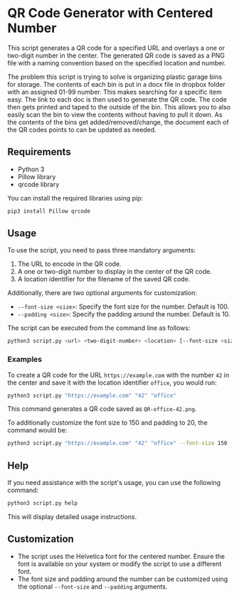 # QR Code Generator with Centered Number

This script generates a QR code for a specified URL and overlays a one or two-digit number in the center. The generated QR code is saved as a PNG file with a naming convention based on the specified location and number.

The problem this script is trying to solve is organizing plastic garage bins for storage.  The contents of each bin is put in a docx file in dropbox folder with an assigned 01-99 number.  This makes searching for a specific item easy.  The link to each doc is then used to generate the QR code.  The code then gets printed and taped to the outside of the bin.  This allows you to also easily scan the bin to view the contents without having to pull it down.  As the contents of the bins get added/removed/change, the document each of the QR codes points to can be updated as needed.

## Requirements

- Python 3
- Pillow library
- qrcode library

You can install the required libraries using pip:

```bash
pip3 install Pillow qrcode
```

## Usage

To use the script, you need to pass three mandatory arguments:
1. The URL to encode in the QR code.
2. A one or two-digit number to display in the center of the QR code.
3. A location identifier for the filename of the saved QR code.

Additionally, there are two optional arguments for customization:
- `--font-size <size>`: Specify the font size for the number. Default is 100.
- `--padding <size>`: Specify the padding around the number. Default is 10.

The script can be executed from the command line as follows:

```bash
python3 script.py <url> <two-digit-number> <location> [--font-size <size>] [--padding <size>]
```

### Examples

To create a QR code for the URL `https://example.com` with the number `42` in the center and save it with the location identifier `office`, you would run:

```bash
python3 script.py "https://example.com" "42" "office"
```

This command generates a QR code saved as `QR-office-42.png`.

To additionally customize the font size to 150 and padding to 20, the command would be:

```bash
python3 script.py "https://example.com" "42" "office" --font-size 150 --padding 20
```

## Help

If you need assistance with the script's usage, you can use the following command:

```bash
python3 script.py help
```

This will display detailed usage instructions.

## Customization

- The script uses the Helvetica font for the centered number. Ensure the font is available on your system or modify the script to use a different font.
- The font size and padding around the number can be customized using the optional `--font-size` and `--padding` arguments.
